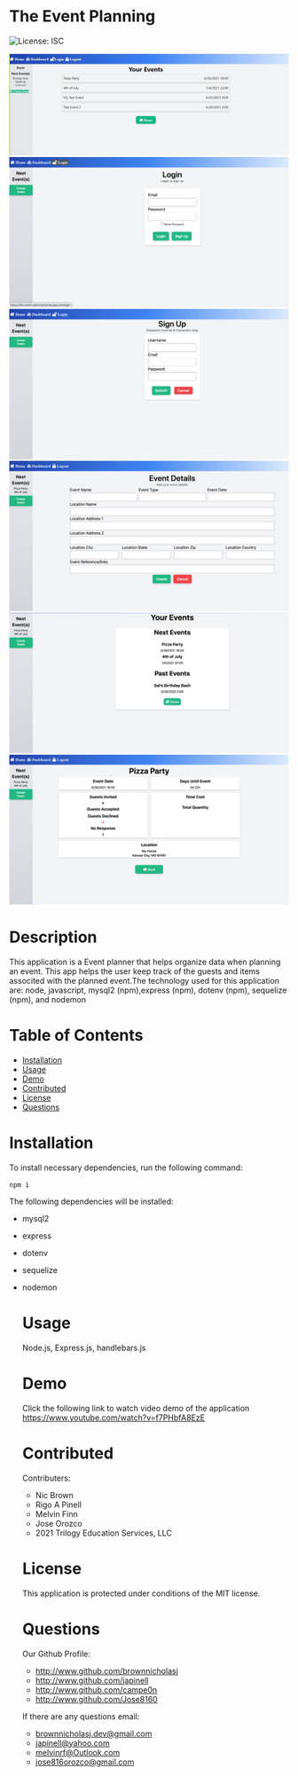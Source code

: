 # The Event Planning 
![License: ISC](https://img.shields.io/badge/License-ISC-blue)

![Screenshot](./public/images/dashboard.png)
![Screenshot](./public/images/login.png)
![Screenshot](./public/images/signup.png)
![Screenshot](./public/images/creatingevent.png)
![Screenshot](./public/images/listofevents.png)
![Screenshot](./public/images/event.png)

  # Description
   This application is a Event planner that helps organize data when planning an event. This app helps the user keep track of the guests and items associted with the planned event.The technology used for this application are: node, javascript, mysql2 (npm),express (npm), dotenv (npm), sequelize (npm), and nodemon 
  # Table of Contents
  * [Installation](#installation)
  * [Usage](#usage)
  * [Demo](#demo)
  * [Contributed](#contributed)
  * [License](#license)
  * [Questions](#questions)
  # Installation  
  To install necessary dependencies, run the following command:

```
npm i
```

The following dependencies will be installed:

- mysql2
- express
- dotenv
- sequelize
- nodemon
  # Usage
  Node.js, Express.js, handlebars.js
  # Demo
  Click the following link to watch video demo of the application
  https://www.youtube.com/watch?v=f7PHbfA8EzE
  # Contributed
  Contributers: 
  * Nic Brown 
  * Rigo A Pinell 
  * Melvin Finn
  * Jose Orozco 
  - 2021 Trilogy Education Services, LLC
  # License
  This application is protected under conditions of the MIT license.
  # Questions
  Our Github Profile: 
  * http://www.github.com/brownnicholasj
  * http://www.github.com/japinell
  * http://www.github.com/campe0n
  * http://www.github.com/Jose8160

  If there are any questions email: 
  
  * brownnicholasj.dev@gmail.com
  * japinell@yahoo.com
  * melvinrf@Outlook.com
  * jose816orozco@gmail.com



